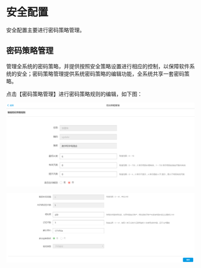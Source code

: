 # 安全配置

安全配置主要进行密码策略管理。

## 密码策略管理

管理全系统的密码策略，并提供按照安全策略设置进行相应的控制，以保障软件系统的安全；密码策略管理提供系统密码策略的编辑功能，全系统共享一套密码策略。

点击【密码策略管理】进行密码策略规则的编辑，如下图：

![](/articles/application/5-/images/image34.png)

![](/articles/application/5-/images/image35.png)







  
